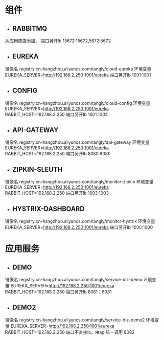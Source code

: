 # 组件
- ## RABBITMQ
从应用商店添加，
端口另开lb 15672:15672,5672:5672

- ## EUREKA
镜像名 registry.cn-hangzhou.aliyuncs.com/tangly/cloud-eureka
环境变量 EUREKA_SERVER=http://192.168.2.250:1001/eureka
端口另开lb 1001:1001

- ## CONFIG
镜像名 registry.cn-hangzhou.aliyuncs.com/tangly/cloud-config
环境变量 EUREKA_SERVER=http://192.168.2.250:1001/eureka
        RABBIT_HOST=192.168.2.250
端口另开lb 1001:1002

- ## API-GATEWAY
镜像名 registry.cn-hangzhou.aliyuncs.com/tangly/api-gateway
环境变量 EUREKA_SERVER=http://192.168.2.250:1001/eureka
        RABBIT_HOST=192.168.2.250
端口另开lb 8080:8080

- ## ZIPKIN-SLEUTH
镜像名 registry.cn-hangzhou.aliyuncs.com/tangly/monitor-zipkin
环境变量 EUREKA_SERVER=http://192.168.2.250:1001/eureka
        RABBIT_HOST=192.168.2.250
端口另开lb 1003:1003

- ## HYSTRIX-DASHBOARD
镜像名 registry.cn-hangzhou.aliyuncs.com/tangly/monitor-hystrix
环境变量 EUREKA_SERVER=http://192.168.2.250:1001/eureka
端口另开lb 1000:1000

# 应用服务
- ## DEMO
镜像名 registry.cn-hangzhou.aliyuncs.com/tangly/service-biz-demo
环境变量 EUREKA_SERVER=http://192.168.2.250:1001/eureka
        RABBIT_HOST=192.168.2.250
端口另开lb 8081：8081

- ## DEMO2
镜像名 registry.cn-hangzhou.aliyuncs.com/tangly/service-biz-demo2
环境变量 EUREKA_SERVER=http://192.168.2.250:1001/eureka
        RABBIT_HOST=192.168.2.250
端口不直接lb，由api统一调用 8082
